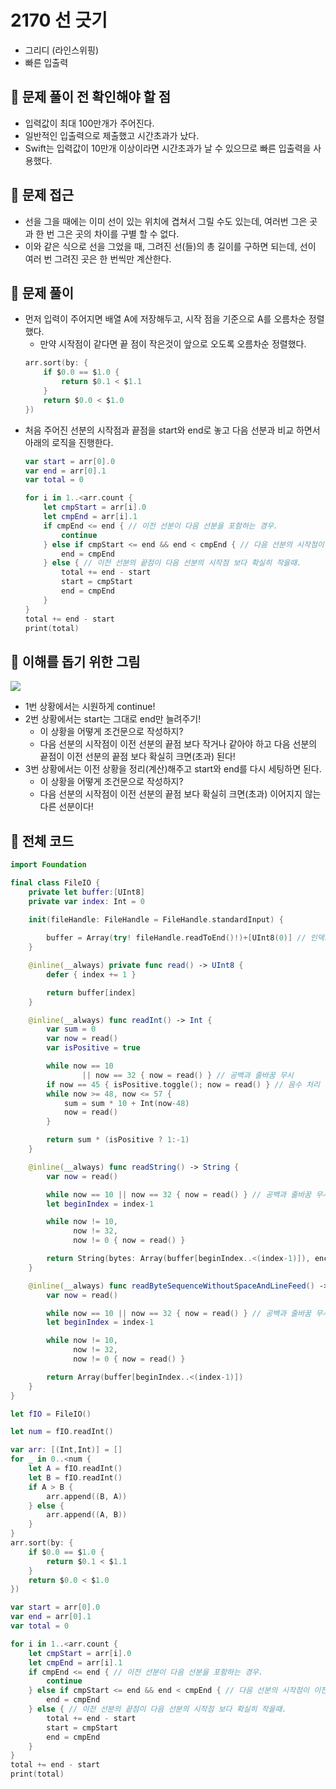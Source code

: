# 2170 선 긋기
- 그리디 (라인스위핑)
- 빠른 입출력

## 🍎 문제 풀이 전 확인해야 할 점
- 입력값이 최대 100만개가 주어진다.
- 일반적인 입출력으로 제출했고 시간초과가 났다.
- Swift는 입력값이 10만개 이상이라면 시간초과가 날 수 있으므로 빠른 입출력을 사용했다.

## 🍎 문제 접근
- 선을 그을 때에는 이미 선이 있는 위치에 겹쳐서 그릴 수도 있는데, 여러번 그은 곳과 한 번 그은 곳의 차이를 구별 할 수 없다.
- 이와 같은 식으로 선을 그었을 때, 그려진 선(들)의 총 길이를 구하면 되는데, 선이 여러 번 그려진 곳은 한 번씩만 계산한다.

## 🍎 문제 풀이
- 먼저 입력이 주어지면 배열 A에 저장해두고, 시작 점을 기준으로 A를 오름차순 정렬 했다.
    - 만약 시작점이 같다면 끝 점이 작은것이 앞으로 오도록 오름차순 정렬했다.
    ```swift
    arr.sort(by: {
        if $0.0 == $1.0 {
            return $0.1 < $1.1
        }
        return $0.0 < $1.0
    })
    ```
- 처음 주어진 선분의 시작점과 끝점을 start와 end로 놓고 다음 선분과 비교 하면서 아래의 로직을 진행한다.
    ```swift
    var start = arr[0].0
    var end = arr[0].1
    var total = 0

    for i in 1..<arr.count {
        let cmpStart = arr[i].0
        let cmpEnd = arr[i].1
        if cmpEnd <= end { // 이전 선분이 다음 선분을 포함하는 경우.
            continue
        } else if cmpStart <= end && end < cmpEnd { // 다음 선분의 시작점이 이전 선분의 끝 보다 작거나 같고, 다음 선분의 끝점이 이전 선분의 끝보다 확실히 클때.
            end = cmpEnd
        } else { // 이전 선분의 끝점이 다음 선분의 시작점 보다 확실히 작을때.
            total += end - start
            start = cmpStart
            end = cmpEnd
        }
    }
    total += end - start
    print(total)
    ```

## 🍎 이해를 돕기 위한 그림
![](https://i.imgur.com/GJdRiJo.png)
- 1번 상황에서는 시원하게 continue!
- 2번 상황에서는 start는 그대로 end만 늘려주기!
    - 이 상황을 어떻게 조건문으로 작성하지?
    - 다음 선분의 시작점이 이전 선분의 끝점 보다 작거나 같아야 하고 다음 선분의 끝점이 이전 선분의 끝점 보다 확실히 크면(초과) 된다!
- 3번 상황에서는 이전 상황을 정리(계산)해주고 start와 end를 다시 세팅하면 된다.
    - 이 상황을 어떻게 조건문으로 작성하지?
    - 다음 선분의 시작점이 이전 선분의 끝점 보다 확실히 크면(초과) 이어지지 않는 다른 선분이다!

## 🍎 전체 코드
```swift
import Foundation

final class FileIO {
    private let buffer:[UInt8]
    private var index: Int = 0

    init(fileHandle: FileHandle = FileHandle.standardInput) {
        
        buffer = Array(try! fileHandle.readToEnd()!)+[UInt8(0)] // 인덱스 범위 넘어가는 것 방지
    }

    @inline(__always) private func read() -> UInt8 {
        defer { index += 1 }

        return buffer[index]
    }

    @inline(__always) func readInt() -> Int {
        var sum = 0
        var now = read()
        var isPositive = true

        while now == 10
                || now == 32 { now = read() } // 공백과 줄바꿈 무시
        if now == 45 { isPositive.toggle(); now = read() } // 음수 처리
        while now >= 48, now <= 57 {
            sum = sum * 10 + Int(now-48)
            now = read()
        }

        return sum * (isPositive ? 1:-1)
    }

    @inline(__always) func readString() -> String {
        var now = read()

        while now == 10 || now == 32 { now = read() } // 공백과 줄바꿈 무시
        let beginIndex = index-1

        while now != 10,
              now != 32,
              now != 0 { now = read() }

        return String(bytes: Array(buffer[beginIndex..<(index-1)]), encoding: .ascii)!
    }

    @inline(__always) func readByteSequenceWithoutSpaceAndLineFeed() -> [UInt8] {
        var now = read()

        while now == 10 || now == 32 { now = read() } // 공백과 줄바꿈 무시
        let beginIndex = index-1

        while now != 10,
              now != 32,
              now != 0 { now = read() }

        return Array(buffer[beginIndex..<(index-1)])
    }
}

let fIO = FileIO()

let num = fIO.readInt()

var arr: [(Int,Int)] = []
for _ in 0..<num {
    let A = fIO.readInt()
    let B = fIO.readInt()
    if A > B {
        arr.append((B, A))
    } else {
        arr.append((A, B))
    }
}
arr.sort(by: {
    if $0.0 == $1.0 {
        return $0.1 < $1.1
    }
    return $0.0 < $1.0
})

var start = arr[0].0
var end = arr[0].1
var total = 0

for i in 1..<arr.count {
    let cmpStart = arr[i].0
    let cmpEnd = arr[i].1
    if cmpEnd <= end { // 이전 선분이 다음 선분을 포함하는 경우.
        continue
    } else if cmpStart <= end && end < cmpEnd { // 다음 선분의 시작점이 이전 선분의 끝 보다 작거나 같고, 다음 선분의 끝점이 이전 선분의 끝보다 확실히 클때.
        end = cmpEnd
    } else { // 이전 선분의 끝점이 다음 선분의 시작점 보다 확실히 작을때.
        total += end - start
        start = cmpStart
        end = cmpEnd
    }
}
total += end - start
print(total)

```
